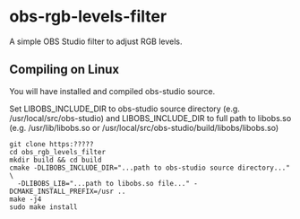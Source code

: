 # obs-rgb-levels-filter
A simple OBS Studio filter to adjust RGB levels.

## Compiling on Linux
You will have installed and compiled obs-studio source.

Set LIBOBS_INCLUDE_DIR to obs-studio source directory (e.g. /usr/local/src/obs-studio)
and LIBOBS_INCLUDE_DIR to full path to libobs.so (e.g. /usr/lib/libobs.so or 
/usr/local/src/obs-studio/build/libobs/libobs.so)

```
git clone https:?????
cd obs_rgb_levels_filter
mkdir build && cd build
cmake -DLIBOBS_INCLUDE_DIR="...path to obs-studio source directory..." \
  -DLIBOBS_LIB="...path to libobs.so file..." -DCMAKE_INSTALL_PREFIX=/usr ..
make -j4
sudo make install
```
